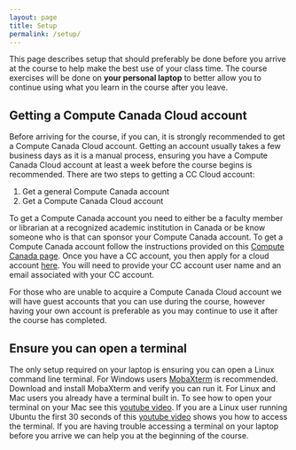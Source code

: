 ```yaml
---
layout: page
title: Setup
permalink: /setup/
---
```


This page describes setup that should preferably be done before you arrive at the course to help make the best use of your class time. The course exercises will be done on **your personal laptop** to better allow you to continue using what you learn in the course after you leave.

## Getting a Compute Canada Cloud account

Before arriving for the course, if you can, it is strongly recommended to get a Compute Canada Cloud account. Getting an account usually takes a few business days as it is a manual process, ensuring you have a Compute Canada Cloud account at least a week before the course begins is recommended. There are two steps to getting a CC Cloud account:

1. Get a general Compute Canada account
2. Get a Compute Canada Cloud account

To get a Compute Canada account you need to either be a faculty member or librarian at a recognized academic institution in Canada or be know someone who is that can sponsor your Compute Canada account. To get a Compute Canada account follow the instructions provided on this [Compute Canada page](https://www.computecanada.ca/research-portal/account-management/apply-for-an-account/). Once you have a CC account, you then apply for a cloud account [here](https://www.computecanada.ca/research-portal/national-services/compute-canada-cloud/create-a-cloud-account/). You will need to provide your CC account user name and an email associated with your CC account.

For those who are unable to acquire a Compute Canada Cloud account we will have guest accounts that you can use during the course, however having your own account is preferable as you may continue to use it after the course has completed.

## Ensure you can open a terminal

The only setup required on your laptop is ensuring you can open a Linux command line terminal. For Windows users [MobaXterm](http://mobaxterm.mobatek.net/) is recommended. Download and install MobaXterm and verify you can run it. For Linux and Mac users you already have a terminal built in. To see how to open your terminal on your Mac see this [youtube video](https://www.youtube.com/watch?v=zw7Nd67_aFw). If you are a Linux user running Ubuntu the first 30 seconds of this [youtube video](https://www.youtube.com/watch?v=_xUvH2iRizU) shows you how to access the terminal. If you are having trouble accessing a terminal on your laptop before you arrive we can help you at the beginning of the course.

